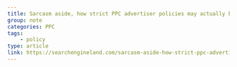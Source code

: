 ```yaml
---
title: Sarcasm aside, how strict PPC advertiser policies may actually benefit us
group: note
categories: PPC
tags:
    - policy
type: article
link: https://searchengineland.com/sarcasm-aside-how-strict-ppc-advertiser-policies-may-actually-benefit-us-296420/amp
---
```

